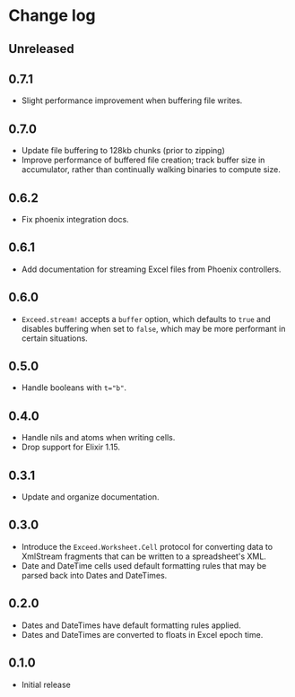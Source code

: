 # Change log

## Unreleased

## 0.7.1

- Slight performance improvement when buffering file writes.

## 0.7.0

- Update file buffering to 128kb chunks (prior to zipping)
- Improve performance of buffered file creation; track buffer size in accumulator, rather than continually
  walking binaries to compute size.

## 0.6.2

- Fix phoenix integration docs.

## 0.6.1

- Add documentation for streaming Excel files from Phoenix controllers.

## 0.6.0

- `Exceed.stream!` accepts a `buffer` option, which defaults to `true` and disables buffering when set to `false`,
  which may be more performant in certain situations.

## 0.5.0

- Handle booleans with `t="b"`.

## 0.4.0

- Handle nils and atoms when writing cells.
- Drop support for Elixir 1.15.

## 0.3.1

- Update and organize documentation.

## 0.3.0

- Introduce the `Exceed.Worksheet.Cell` protocol for converting data
  to XmlStream fragments that can be written to a spreadsheet's XML.
- Date and DateTime cells used default formatting rules that may be
  parsed back into Dates and DateTimes.

## 0.2.0

- Dates and DateTimes have default formatting rules applied.
- Dates and DateTimes are converted to floats in Excel epoch time.

## 0.1.0

- Initial release
